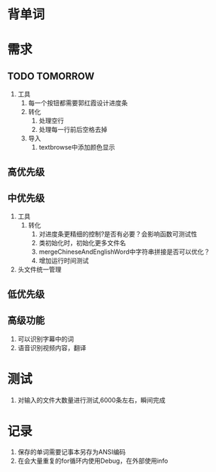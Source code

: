 # 背单词


# 需求
## TODO TOMORROW
1. 工具
   1. 每一个按钮都需要郭红霞设计进度条
   2. 转化
      1. 处理空行
      2. 处理每一行前后空格去掉
   3. 导入
      1. textbrowse中添加颜色显示

## 高优先级


## 中优先级
1. 工具
   1. 转化
      1. 对进度条更精细的控制?是否有必要？会影响函数可测试性
      2. 类初始化时，初始化更多文件名
      3. mergeChineseAndEnglishWord中字符串拼接是否可以优化？
      4. 增加运行时间测试
2. 头文件统一管理

## 低优先级


## 高级功能
1. 可以识别字幕中的词
2. 语音识别视频内容，翻译


# 测试
1. 对输入的文件大数量进行测试,6000条左右，瞬间完成

# 记录
1. 保存的单词需要记事本另存为ANSI编码
2. 在会大量重复的for循环内使用Debug，在外部使用info
